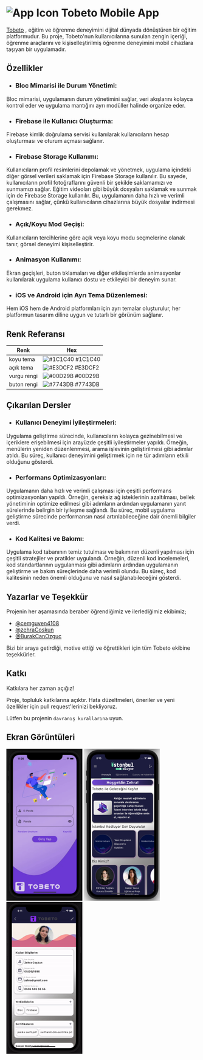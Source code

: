 
# <img src="https://github.com/zehraCoskun/tobeto-mobile/assets/110024096/55d538de-05b7-400e-809d-d1026722f478" alt="App Icon" width="30" height="30"> Tobeto Mobile App 


[Tobeto](https://tobeto.com) , eğitim ve öğrenme deneyimini dijital dünyada dönüştüren bir eğitim platformudur. Bu proje, Tobeto'nun kullanıcılarına sunulan zengin içeriği, öğrenme araçlarını ve kişiselleştirilmiş öğrenme deneyimini mobil cihazlara taşıyan bir uygulamadır.





## Özellikler

- ### Bloc Mimarisi ile Durum Yönetimi:
Bloc mimarisi, uygulamanın durum yönetimini sağlar, veri akışlarını kolayca kontrol eder ve uygulama mantığını ayrı modüller halinde organize eder.
- ### Firebase ile Kullanıcı Oluşturma: 
Firebase kimlik doğrulama servisi kullanılarak kullanıcıların hesap oluşturması ve oturum açması sağlanır.
- ### Firebase Storage Kullanımı: 
Kullanıcıların profil resimlerini depolamak ve yönetmek, uygulama içindeki diğer görsel verileri saklamak için Firebase Storage kullanılır. Bu sayede, kullanıcıların profil fotoğraflarını güvenli bir şekilde saklamamızı ve sunmamızı sağlar. Eğitim videoları gibi büyük dosyaları saklamak ve sunmak için de Firebase Storage kullanılır. Bu, uygulamanın daha hızlı ve verimli çalışmasını sağlar, çünkü kullanıcıların cihazlarına büyük dosyalar indirmesi gerekmez.
- ### Açık/Koyu Mod Geçişi: 
Kullanıcıların tercihlerine göre açık veya koyu modu seçmelerine olanak tanır, görsel deneyimi kişiselleştirir.
- ### Animasyon Kullanımı:
Ekran geçişleri, buton tıklamaları ve diğer etkileşimlerde animasyonlar kullanılarak uygulama kullanıcı dostu ve etkileyici bir deneyim sunar.
- ### iOS ve Android için Ayrı Tema Düzenlemesi: 
Hem iOS hem de Android platformları için ayrı temalar oluşturulur, her platformun tasarım diline uygun ve tutarlı bir görünüm sağlanır.




  ## Renk Referansı

| Renk             | Hex                                                                |
| ----------------- | ------------------------------------------------------------------ |
|koyu tema | ![#1C1C40](https://via.placeholder.com/20/1C1C40?text=+) #1C1C40 |
|açık tema| ![#E3DCF2](https://via.placeholder.com/20/E3DCF2?text=+) #E3DCF2 |
| vurgu rengi | ![#00D29B](https://via.placeholder.com/20/00D29B?text=+) #00D29B |
| buton rengi | ![#7743DB](https://via.placeholder.com/20/7743DB?text=+) #7743DB | 
## Çıkarılan Dersler

- ### Kullanıcı Deneyimi İyileştirmeleri:

Uygulama geliştirme sürecinde, kullanıcıların kolayca gezinebilmesi ve içeriklere erişebilmesi için arayüzde çeşitli iyileştirmeler yapıldı. Örneğin, menülerin yeniden düzenlenmesi, arama işlevinin geliştirilmesi gibi adımlar atıldı. Bu süreç, kullanıcı deneyimini geliştirmek için ne tür adımların etkili olduğunu gösterdi.
- ### Performans Optimizasyonları:
Uygulamanın daha hızlı ve verimli çalışması için çeşitli performans optimizasyonları yapıldı. Örneğin, gereksiz ağ isteklerinin azaltılması, bellek yönetiminin optimize edilmesi gibi adımların ardından uygulamanın yanıt sürelerinde belirgin bir iyileşme sağlandı. Bu süreç, mobil uygulama geliştirme sürecinde performansın nasıl artırılabileceğine dair önemli bilgiler verdi.
- ### Kod Kalitesi ve Bakımı:
Uygulama kod tabanının temiz tutulması ve bakımının düzenli yapılması için çeşitli stratejiler ve pratikler uygulandı. Örneğin, düzenli kod incelemeleri, kod standartlarının uygulanması gibi adımların ardından uygulamanın geliştirme ve bakım süreçlerinde daha verimli olundu. Bu süreç, kod kalitesinin neden önemli olduğunu ve nasıl sağlanabileceğini gösterdi.

  
## Yazarlar ve Teşekkür

Projenin her aşamasında beraber öğrendiğimiz ve ilerlediğimiz ekibimiz;

- [@cemguven4108](https://www.github.com/cemguven4108) 
- [@zehraCoskun](https://www.github.com/zehraCoskun) 
- [@BurakCanOzguc](https://www.github.com/BurakCanOzguc) 


Bizi bir araya getirdiği, motive ettiği ve öğrettikleri için tüm Tobeto ekibine teşekkürler.  

## Katkı

Katkılara her zaman açığız!

Proje, topluluk katkılarına açıktır. Hata düzeltmeleri, öneriler ve yeni özellikler için pull request'lerinizi bekliyoruz. 

Lütfen bu projenin `davranış kurallarına` uyun.

  
## Ekran Görüntüleri

<img src="tobeto_mobil/assets/readme/login.gif" alt="App Icon" width="200" height="400">
<img src="tobeto_mobil/assets/readme/main_page.png" alt="App Icon" width="200" height="400">
<img src="tobeto_mobil/assets/readme/profile_page.gif" alt="App Icon" width="200" height="400">


  


